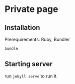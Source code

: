 # Private page

## Installation

Prerequirements: Ruby, Bundler
```bash
bundle
```

## Starting server

run `jekyll serve` to run it. 
